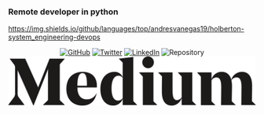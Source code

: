 ### Remote developer in python


https://img.shields.io/github/languages/top/andresvanegas19/holberton-system_engineering-devops
<p align="center">
  <a href="https://github.com/andresvanegas19"><img src="https://img.shields.io/github/followers/andresvanegas19?label=Github&style=social" alt="GitHub"></a>
  <a href="https://twitter.com/And_Reyw"><img src="https://img.shields.io/twitter/follow/And_Reyw?style=social" alt="Twitter"></a>
  <a href="https://www.linkedin.com/in/andres-reyes3/"><img src="https://img.shields.io/badge/LinkedIn--blueviolet.svg?style=social&logo=linkedin" alt="LinkedIn"></a>
  <img src="https://img.shields.io/github/languages/top/andresvanegas19/holberton-system_engineering-devops" alt="Repository">
  <a href="https://medium.com/@andresreyesv" style="width: 10px;"><img src="./medium.png"></a>
</p>
